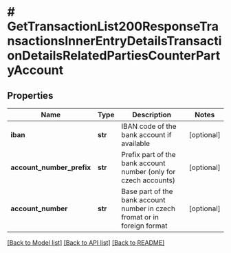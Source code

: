 # # GetTransactionList200ResponseTransactionsInnerEntryDetailsTransactionDetailsRelatedPartiesCounterPartyAccount

## Properties

Name | Type | Description | Notes
------------ | ------------- | ------------- | -------------
**iban** | **str** | IBAN code of the bank account if available | [optional]
**account_number_prefix** | **str** | Prefix part of the bank account number (only for czech accounts) | [optional]
**account_number** | **str** | Base part of the bank account number in czech fromat or in foreign format | [optional]

[[Back to Model list]](../../README.md#models) [[Back to API list]](../../README.md#endpoints) [[Back to README]](../../README.md)

